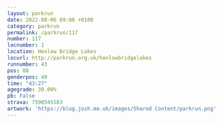 ```yaml
---
layout: parkrun
date: 2022-08-06 09:00 +0100
category: parkrun
permalink: /parkrun/117
number: 117
locnumber: 1
location: Henlow Bridge Lakes
locurl: http://parkrun.org.uk/henlowbridgelakes
runnumber: 43
pos: 88
genderpos: 49
time: "43:27"
agegrade: 30.00%
pb: False
strava: 7590545583
artwork: 'https://blog.josh.me.uk/images/Shared Content/parkrun.png'
---
```

